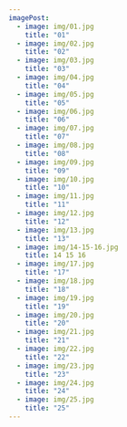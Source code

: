 ```yaml
---
imagePost:
  - image: img/01.jpg
    title: "01"
  - image: img/02.jpg
    title: "02"
  - image: img/03.jpg
    title: "03"
  - image: img/04.jpg
    title: "04"
  - image: img/05.jpg
    title: "05"
  - image: img/06.jpg
    title: "06"
  - image: img/07.jpg
    title: "07"
  - image: img/08.jpg
    title: "08"
  - image: img/09.jpg
    title: "09"
  - image: img/10.jpg
    title: "10"
  - image: img/11.jpg
    title: "11"
  - image: img/12.jpg
    title: "12"
  - image: img/13.jpg
    title: "13"
  - image: img/14-15-16.jpg
    title: 14 15 16
  - image: img/17.jpg
    title: "17"
  - image: img/18.jpg
    title: "18"
  - image: img/19.jpg
    title: "19"
  - image: img/20.jpg
    title: "20"
  - image: img/21.jpg
    title: "21"
  - image: img/22.jpg
    title: "22"
  - image: img/23.jpg
    title: "23"
  - image: img/24.jpg
    title: "24"
  - image: img/25.jpg
    title: "25"
---
```

